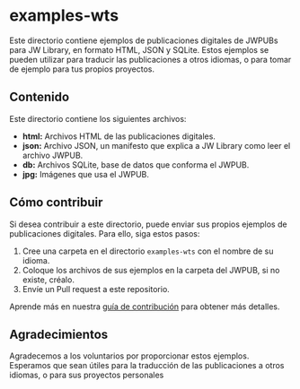 # examples-wts

Este directorio contiene ejemplos de publicaciones digitales de JWPUBs para JW Library, en formato HTML, JSON y SQLite. Estos ejemplos se pueden utilizar para traducir las publicaciones a otros idiomas, o para tomar de ejemplo para tus propios proyectos.

## Contenido

Este directorio contiene los siguientes archivos:

* **html:** Archivos HTML de las publicaciones digitales.
* **json:** Archivo JSON, un manifesto que explica a JW Library como leer el archivo JWPUB.
* **db:** Archivos SQLite, base de datos que conforma el JWPUB.
* **jpg:** Imágenes que usa el JWPUB.

## Cómo contribuir

Si desea contribuir a este directorio, puede enviar sus propios ejemplos de publicaciones digitales. Para ello, siga estos pasos:

1. Cree una carpeta en el directorio `examples-wts` con el nombre de su idioma.
2. Coloque los archivos de sus ejemplos en la carpeta del JWPUB, si no existe, créalo.
3. Envíe un Pull request a este repositorio.

Aprende más en nuestra [guía de contribución](https://github.com/livrasand/Reviw/blob/main/CONTRIBUTING.md) para obtener más detalles.

## Agradecimientos

Agradecemos a los voluntarios por proporcionar estos ejemplos. Esperamos que sean útiles para la traducción de las publicaciones a otros idiomas, o para sus proyectos personales
